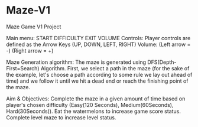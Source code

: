 # Maze-V1
 Maze Game V1 Project

Main menu: 
START DIFFICULTY EXIT VOLUME
Controls: Player controls are defined as the Arrow Keys (UP, DOWN, LEFT, RIGHT)
Volume: (Left arrow = -) (Right arrow = +)

Maze Generation algorithm: 
The maze is generated using DFS(Depth-First=Search) Algorithm. 
First, we select a path in the maze (for the sake of the example, let's choose a path according to some rule we lay out ahead of time) 
and we follow it until we hit a dead end or reach the finishing point of the maze.

 Aim & Objectives:
Complete the maze in a given amount of time based on player's chosen difficulty (Easy(120 Seconds), Medium(60Seconds), Hard(30Seconds)).
Eat the watermelons to increase game score status.
Complete level maze to increase level status.

